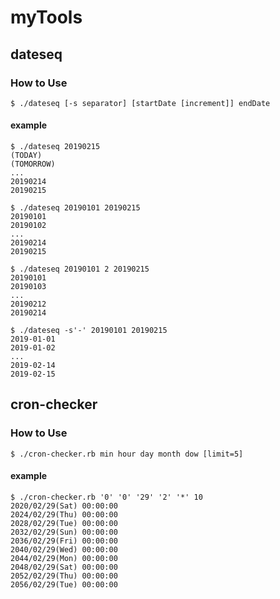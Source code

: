 # myTools

## dateseq

### How to Use
```
$ ./dateseq [-s separator] [startDate [increment]] endDate
```

#### example
```
$ ./dateseq 20190215
(TODAY)
(TOMORROW)
...
20190214
20190215

$ ./dateseq 20190101 20190215
20190101
20190102
...
20190214
20190215

$ ./dateseq 20190101 2 20190215
20190101
20190103
...
20190212
20190214

$ ./dateseq -s'-' 20190101 20190215
2019-01-01
2019-01-02
...
2019-02-14
2019-02-15
```

## cron-checker

### How to Use
```
$ ./cron-checker.rb min hour day month dow [limit=5]
```

#### example
```
$ ./cron-checker.rb '0' '0' '29' '2' '*' 10
2020/02/29(Sat) 00:00:00
2024/02/29(Thu) 00:00:00
2028/02/29(Tue) 00:00:00
2032/02/29(Sun) 00:00:00
2036/02/29(Fri) 00:00:00
2040/02/29(Wed) 00:00:00
2044/02/29(Mon) 00:00:00
2048/02/29(Sat) 00:00:00
2052/02/29(Thu) 00:00:00
2056/02/29(Tue) 00:00:00
```

